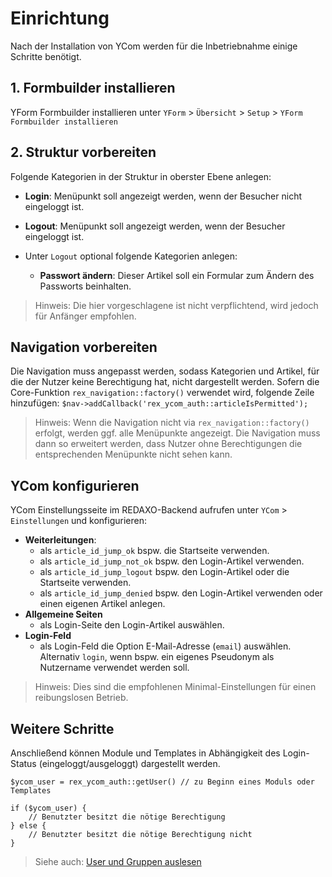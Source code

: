 # Einrichtung

Nach der Installation von YCom werden für die Inbetriebnahme einige Schritte benötigt.

## 1. Formbuilder installieren

YForm Formbuilder installieren unter `YForm` > `Übersicht` > `Setup` > `YForm Formbuilder installieren`

## 2. Struktur vorbereiten

Folgende Kategorien in der Struktur in oberster Ebene anlegen:

* **Login**: Menüpunkt soll angezeigt werden, wenn der Besucher nicht eingeloggt ist.

* **Logout**: Menüpunkt soll angezeigt werden, wenn der Besucher eingeloggt ist.

* Unter `Logout` optional folgende Kategorien anlegen:

  * **Passwort ändern**: Dieser Artikel soll ein Formular zum Ändern des Passworts beinhalten.

> Hinweis: Die hier vorgeschlagene ist nicht verpflichtend, wird jedoch für Anfänger empfohlen.

## Navigation vorbereiten

Die Navigation muss angepasst werden, sodass Kategorien und Artikel, für die der Nutzer keine Berechtigung hat, nicht dargestellt werden. Sofern die Core-Funktion `rex_navigation::factory()` verwendet wird, folgende Zeile hinzufügen: `$nav->addCallback('rex_ycom_auth::articleIsPermitted');`

> Hinweis: Wenn die Navigation nicht via `rex_navigation::factory()` 
erfolgt, werden ggf. alle Menüpunkte angezeigt. Die Navigation muss dann so erweitert werden, dass Nutzer ohne Berechtigungen die entsprechenden Menüpunkte nicht sehen kann.

## YCom konfigurieren

YCom Einstellungsseite im REDAXO-Backend aufrufen unter `YCom` > `Einstellungen` und konfigurieren:

* **Weiterleitungen**: 
  * als `article_id_jump_ok` bspw. die Startseite verwenden. 
  * als `article_id_jump_not_ok` bspw. den Login-Artikel verwenden. 
  * als `article_id_jump_logout` bspw. den Login-Artikel oder die Startseite verwenden. 
  * als `article_id_jump_denied` bspw. den Login-Artikel verwenden oder einen eigenen Artikel anlegen.
* **Allgemeine Seiten**
  * als Login-Seite den Login-Artikel auswählen.
* **Login-Feld**
  * als Login-Feld die Option E-Mail-Adresse (`email`) auswählen. Alternativ `login`, wenn bspw. ein eigenes Pseudonym als Nutzername verwendet werden soll. 

> Hinweis: Dies sind die empfohlenen Minimal-Einstellungen für einen reibungslosen Betrieb.

## Weitere Schritte

Anschließend können Module und Templates in Abhängigkeit des Login-Status (eingeloggt/ausgeloggt) dargestellt werden. 

```
$ycom_user = rex_ycom_auth::getUser() // zu Beginn eines Moduls oder Templates

if ($ycom_user) {
	// Benutzter besitzt die nötige Berechtigung
} else {
	// Benutzter besitzt die nötige Berechtigung nicht
}
```
> Siehe auch: [User und Gruppen auslesen](user.details.md)
